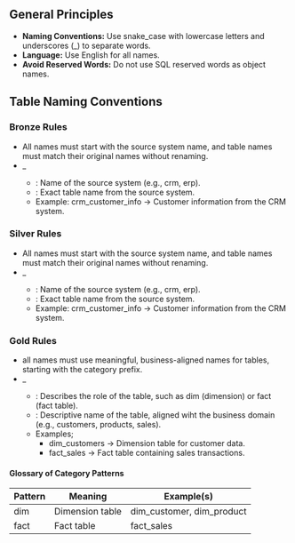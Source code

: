 


## General Principles
- **Naming Conventions:** Use snake_case with lowercase letters and underscores (_) to separate words.
- **Language:** Use English for all names.
- **Avoid Reserved Words:** Do not use SQL reserved words as object names. 

## Table Naming Conventions

### Bronze Rules

- All names must start with the source system name, and table names must match their original names without renaming.
- <sourcsystem>_<entity>
    - <sourcesystem>: Name of the source system (e.g., crm, erp).
    - <entity>: Exact table name from the source system.
    - Example: crm_customer_info -> Customer information from the CRM system.

### Silver Rules

- All names must start with the source system name, and table names must match their original names without renaming.
- <sourcsystem>_<entity>
    - <sourcesystem>: Name of the source system (e.g., crm, erp).
    - <entity>: Exact table name from the source system.
    - Example: crm_customer_info -> Customer information from the CRM system.

### Gold Rules

- all names must use meaningful, business-aligned names for tables, starting with the category prefix.
- <category>_<entity>
    - <category>: Describes the role of the table, such as dim (dimension) or fact (fact table).
    - <entity>: Descriptive name of the table, aligned wiht the business domain (e.g., customers, products, sales).
    - Examples;
        - dim_customers -> Dimension table for customer data.
        - fact_sales -> Fact table containing sales transactions.
     
#### Glossary of Category Patterns
| Pattern | Meaning | Example(s)|
|---------|---------|-----------|
| dim | Dimension table | dim_customer, dim_product|
| fact | Fact table | fact_sales |

























